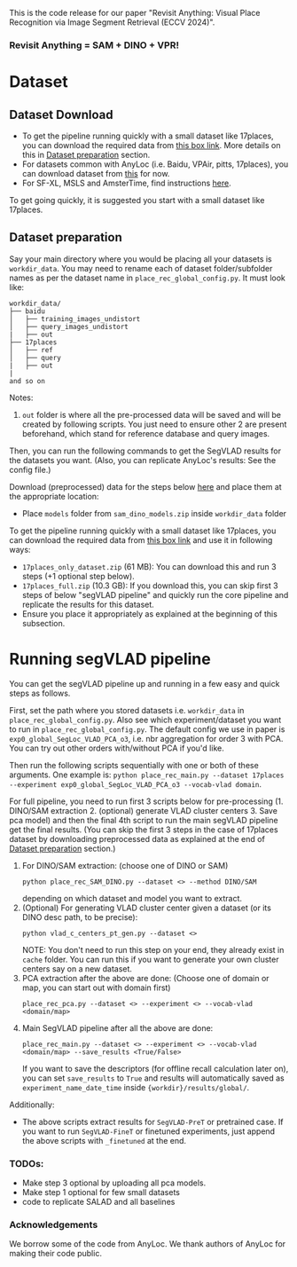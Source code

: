 This is the code release for our paper "Revisit Anything: Visual Place Recognition via Image Segment Retrieval (ECCV 2024)".

### Revisit Anything = SAM + DINO + VPR!



# Dataset
## Dataset Download
- To get the pipeline running quickly with a small dataset like 17places, you can download the required data from [this box link](https://universityofadelaide.box.com/s/199q2lpvy3psm5qgfagvh25r9c51ey6b). More details on this in [Dataset preparation](https://github.com/AnyLoc/Revisit-Anything/tree/main?tab=readme-ov-file#dataset-preparation) section.
- For datasets common with AnyLoc (i.e. Baidu, VPAir, pitts, 17places), you can download dataset from [this](https://github.com/AnyLoc/AnyLoc/issues/34#issuecomment-2162492086) for now.
- For SF-XL, MSLS and AmsterTime, find instructions [here](https://saishubodh.notion.site/SF-XL-and-MSLS-download-dataset-10e874ed2adf80e98e7dd32911152562?pvs=4). 

To get going quickly, it is suggested you start with a small dataset like 17places.


## Dataset preparation
Say your main directory where you would be placing all your datasets is `workdir_data`. You may need to rename each of dataset folder/subfolder names as per the dataset name in `place_rec_global_config.py`. It must look like:   


```
workdir_data/
├── baidu 
│   ├── training_images_undistort
│   ├── query_images_undistort
|   ├── out 
├── 17places 
│   ├── ref
│   ├── query 
|   ├── out 
|
and so on
```

Notes:
1. `out` folder is where all the pre-processed data will be saved and will be created by following scripts. You just need to ensure other 2 are present beforehand, which stand for reference database and query images.


Then, you can run the following commands to get the SegVLAD results for the datasets you want. (Also, you can replicate AnyLoc's results: See the config file.)

Download (preprocessed) data for the steps below [here](https://universityofadelaide.box.com/s/199q2lpvy3psm5qgfagvh25r9c51ey6b) and place them at the appropriate location:
- Place `models` folder from `sam_dino_models.zip` inside `workdir_data` folder

To get the pipeline running quickly with a small dataset like 17places, you can download the required data from [this box link](https://universityofadelaide.box.com/s/199q2lpvy3psm5qgfagvh25r9c51ey6b) and use it in following ways:
- `17places_only_dataset.zip` (61 MB): You can download this and run 3 steps (+1 optional step below).
- `17places_full.zip` (10.3 GB): If you download this, you can skip first 3 steps of below "segVLAD pipeline" and quickly run the core pipeline and replicate the results for this dataset.
- Ensure you place it appropriately as explained at the beginning of this subsection.


# Running segVLAD pipeline 

You can get the segVLAD pipeline up and running in a few easy and quick steps as follows.

First, set the path where you stored datasets i.e. `workdir_data` in `place_rec_global_config.py`. Also see which experiment/dataset you want to run in `place_rec_global_config.py`. The default config we use in paper is `exp0_global_SegLoc_VLAD_PCA_o3`, i.e. nbr aggregation for order 3 with PCA. You can try out other orders with/without PCA if you'd like.

Then run the following scripts sequentially with one or both of these arguments. One example is: `python place_rec_main.py --dataset 17places --experiment exp0_global_SegLoc_VLAD_PCA_o3 --vocab-vlad domain`.

For full pipeline, you need to run first 3 scripts below for pre-processing (1. DINO/SAM extraction  2. (optional) generate VLAD cluster centers 3. Save pca model) and then the final 4th script to run the main segVLAD pipeline get the final results. (You can skip the first 3 steps in the case of 17places dataset by downloading preprocessed data as explained at the end of [Dataset preparation](https://github.com/AnyLoc/Revisit-Anything/tree/main?tab=readme-ov-file#dataset-preparation) section.)


1. For DINO/SAM extraction: (choose one of DINO or SAM)     
    ```
    python place_rec_SAM_DINO.py --dataset <> --method DINO/SAM
    ```    
    depending on which dataset and model you want to extract. 
2. (Optional) For generating VLAD cluster center given a dataset (or its DINO desc path, to be precise):   
    ```
    python vlad_c_centers_pt_gen.py --dataset <>
    ```
    NOTE: You don't need to run this step on your end, they already exist in `cache` folder. You can run this if you want to generate your own cluster centers say on a new dataset.  
3. PCA extraction after the above are done: (Choose one of domain or map, you can start out with domain first)
    ```
    place_rec_pca.py --dataset <> --experiment <> --vocab-vlad <domain/map>
    ```
4. Main SegVLAD pipeline after all the above are done:
    ```
    place_rec_main.py --dataset <> --experiment <> --vocab-vlad <domain/map> --save_results <True/False>
    ```
    If you want to save the descriptors (for offline recall calculation later on), you can set `save_results` to `True` and results will automatically saved as `experiment_name_date_time` inside `{workdir}/results/global/`.

Additionally:
- The above scripts extract results for `SegVLAD-PreT` or pretrained case. If you want to run `SegVLAD-FineT` or finetuned experiments, just append the above scripts with `_finetuned` at the end. 


### TODOs:
- Make step 3 optional by uploading all pca models.
- Make step 1 optional for few small datasets
- code to replicate SALAD and all baselines


### Acknowledgements
We borrow some of the code from AnyLoc. We thank authors of AnyLoc for making their code public. 
